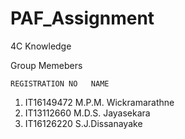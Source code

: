 # PAF_Assignment
4C Knowledge


Group Memebers

    REGISTRATION NO   NAME
1.  IT16149472    	  M.P.M. Wickramarathne
2.  IT13112660        M.D.S. Jayasekara
3.  IT16126220        S.J.Dissanayake


